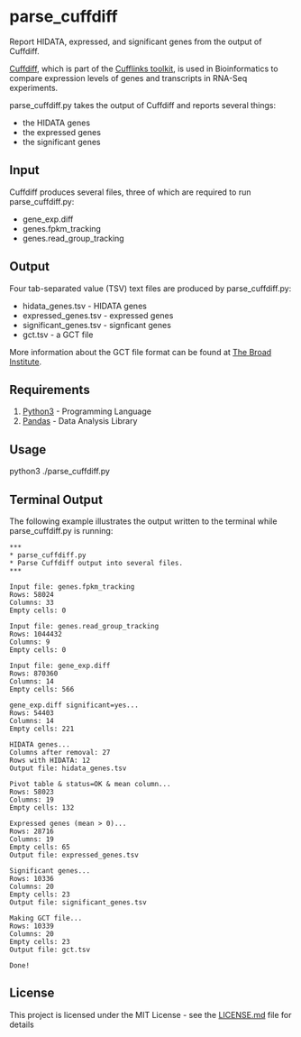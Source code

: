 # parse_cuffdiff
Report HIDATA, expressed, and significant genes from the output of Cuffdiff.

[Cuffdiff](http://cole-trapnell-lab.github.io/cufflinks/cuffdiff/), which is part of the [Cufflinks toolkit](http://cole-trapnell-lab.github.io/cufflinks/), is used in Bioinformatics to compare expression levels of genes and transcripts in RNA-Seq experiments.

parse_cuffdiff.py takes the output of Cuffdiff and reports several things:

* the HIDATA genes
* the expressed genes
* the significant genes

## Input

Cuffdiff produces several files, three of which are required to run parse_cuffdiff.py:

* gene_exp.diff
* genes.fpkm_tracking
* genes.read_group_tracking

## Output

Four tab-separated value (TSV) text files are produced by parse_cuffdiff.py:

* hidata_genes.tsv - HIDATA genes
* expressed_genes.tsv - expressed genes
* significant_genes.tsv - signficant genes
* gct.tsv - a GCT file

More information about the GCT file format can be found at [The Broad Institute](https://software.broadinstitute.org/software/igv/GCT).

## Requirements

1. [Python3](https://www.python.org/) - Programming Language
2. [Pandas](https://pandas.pydata.org/) - Data Analysis Library

## Usage

python3 ./parse_cuffdiff.py

## Terminal Output

The following example illustrates the output written to the terminal while parse_cuffdiff.py is running:

```
***
* parse_cuffdiff.py
* Parse Cuffdiff output into several files.
***

Input file: genes.fpkm_tracking
Rows: 58024
Columns: 33
Empty cells: 0

Input file: genes.read_group_tracking
Rows: 1044432
Columns: 9
Empty cells: 0

Input file: gene_exp.diff
Rows: 870360
Columns: 14
Empty cells: 566

gene_exp.diff significant=yes...
Rows: 54403
Columns: 14
Empty cells: 221

HIDATA genes...
Columns after removal: 27
Rows with HIDATA: 12
Output file: hidata_genes.tsv

Pivot table & status=OK & mean column...
Rows: 58023
Columns: 19
Empty cells: 132

Expressed genes (mean > 0)...
Rows: 28716
Columns: 19
Empty cells: 65
Output file: expressed_genes.tsv

Significant genes...
Rows: 10336
Columns: 20
Empty cells: 23
Output file: significant_genes.tsv

Making GCT file...
Rows: 10339
Columns: 20
Empty cells: 23
Output file: gct.tsv

Done!
```
## License

This project is licensed under the MIT License - see the [LICENSE.md](LICENSE.md) file for details
